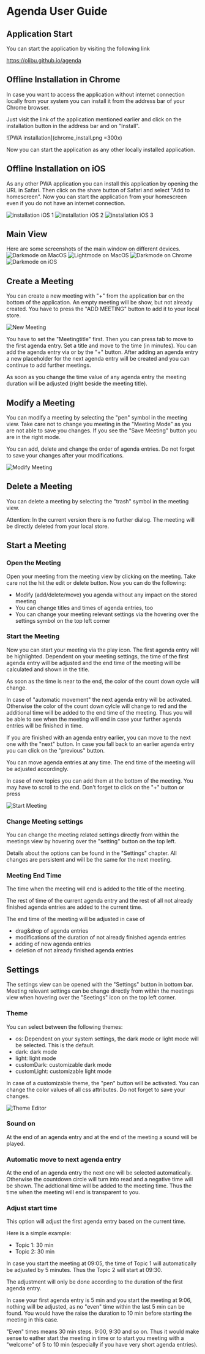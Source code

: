 # Agenda User Guide

## Application Start

You can start the application by visiting the following link

https://olibu.github.io/agenda


## Offline Installation in Chrome

In case you want to access the application without internet connection locally from your system you can install it from the address bar of your Chrome browser.

Just visit the link of the application mentioned earlier and click on the installation button in the address bar and on "Install".

![PWA installation](chrome_install.png =300x)

Now you can start the application as any other locally installed application.


## Offline Installation on iOS

As any other PWA application you can install this application by opening the URL in Safari.
Then click on the share button of Safari and select "Add to homescreen". Now you can start the application from your homescreen even if you do not have an internet connection.

![installation iOS 1](ios_install1.PNG)
![installation iOS 2](ios_install2.PNG)
![installation iOS 3](ios_install3.png)

## Main View

Here are some screenshots of the main window on different devices.
![Darkmode on MacOS](dark_macos.png)
![Lightmode on MacOS](light_macos.png)
![Darkmode on Chrome](dark_chrome.png)
![Darkmode on iOS](dark_ios.PNG)

## Create a Meeting

You can create a new meeting with "+" from the application bar on the bottom of the application.
An empty meeting will be show, but not already created. You have to press the "ADD MEETING" button to add it to your local store.

![New Meeting](new_meeting.gif)

You have to set the "Meetingtitle" first. Then you can press tab to move to the first agenda entry.
Set a title and move to the time (in minutes). You can add the agenda entry via <enter> or by the "+" button.
After adding an agenda entry a new placeholder for the next agenda entry will be created and you can continue to add further meetings.

As soon as you change the time value of any agenda entry the meeting duration will be adjusted (right beside the meeting title).


## Modify a Meeting

You can modify a meeting by selecting the "pen" symbol in the meeting view.
Take care not to change you meeting in the "Meeting Mode" as you are not able to save you changes.
If you see the "Save Meeting" button you are in the right mode.

You can add, delete and change the order of agenda entries.
Do not forget to save your changes after your modifications.

![Modify Meeting](modify_meeting.gif)

## Delete a Meeting

You can delete a meeting by selecting the "trash" symbol in the meeting view.

Attention: In the current version there is no further dialog. The meeting will be directly deleted from your local store.

## Start a Meeting

### Open the Meeting

Open your meeting from the meeting view by clicking on the meeting. Take care not the hit the edit or delete button.
Now you can do the following:
* Modify (add/delete/move) you agenda without any impact on the stored meeting
* You can change titles and times of agenda entries, too
* You can change your meeting relevant settings via the hovering over the settings symbol on the top left corner

### Start the Meeting

Now you can start your meeting via the play icon.
The first agenda entry will be highlighted. Dependent on your meeting settings, the time of the first agenda entry will be adjusted and the end time of the meeting will be calculated and shown in the title.

As soon as the time is near to the end, the color of the count down cycle will change.

In case of "automatic movement" the next agenda entry will be activated. Otherwise the color of the count down cylcle will change to red and the additional time will be added to the end time of the meeting.
Thus you will be able to see when the meeting will end in case your further agenda entries will be finished in time.

If you are finished with an agenda entry earlier, you can move to the next one with the "next" button. In case you fall back to an earlier agenda entry you can click on the "previous" button.

You can move agenda entries at any time. The end time of the meeting will be adjusted accordingly.

In case of new topics you can add them at the bottom of the meeting. You may have to scroll to the end. Don't forget to click on the "+" button or press <enter>

![Start Meeting](start_meeting.gif)

### Change Meeting settings

You can change the meeting related settings directly from within the meetings view by hovering over the "setting" button on the top left.

Details about the options can be found in the "Settings" chapter. All changes are persistent and will be the same for the next meeting.

### Meeting End Time

The time when the meeting will end is added to the title of the meeting.

The rest of time of the current agenda entry and the rest of all not already
finished agenda entries are added to the current time.

The end time of the meeting will be adjusted in case of
* drag&drop of agenda entries
* modifications of the duration of not already finished agenda entries
* adding of new agenda entries
* deletion of not already finished agenda entries

## Settings

The settings view can be opened with the "Settings" button in bottom bar. Meeting relevant settings can be change directly from within the meetings view when hovering over the "Seetings" icon on the top left corner.

### Theme

You can select between the following themes:
* os: Dependent on your system settings, the dark mode or light mode will be selected. This is the default.
* dark: dark mode
* light: light mode
* customDark: customizable dark mode
* customLight: customizable light mode

In case of a customizable theme, the "pen" button will be activated.
You can change the color values of all css attributes. Do not forget to save your changes.

![Theme Editor](theme_editor.png)

### Sound on

At the end of an agenda entry and at the end of the meeting a sound will be played.

### Automatic move to next agenda entry

At the end of an agenda entry the next one will be selected automatically. Otherwise the countdown circle will turn into read and a negative time will be shown. The addtional time will be added to the meeting time. Thus the time when the meeting will end is transparent to you. 

### Adjust start time

This option will adjust the first agenda entry based on the current time.

Here is a simple example:
* Topic 1: 30 min
* Topic 2: 30 min

In case you start the meeting at 09:05, the time of Topic 1 will automatically be adjusted by 5 minutes.
Thus the Topic 2 will start at 09:30.

The adjustment will only be done according to the duration of the first agenda entry.

In case your first agenda entry is 5 min and you start the meeting at 9:06, nothing will be adjusted, as no "even" time within the last 5 min can be found. You would have the raise the duration to 10 min before starting the meeting in 
this case.

"Even" times means 30 min steps. 9:00, 9:30 and so on. Thus it would make sense to eather start the meeting in time
or to start you meeting with a "welcome" of 5 to 10 min (especially if you have very short agenda entries). 